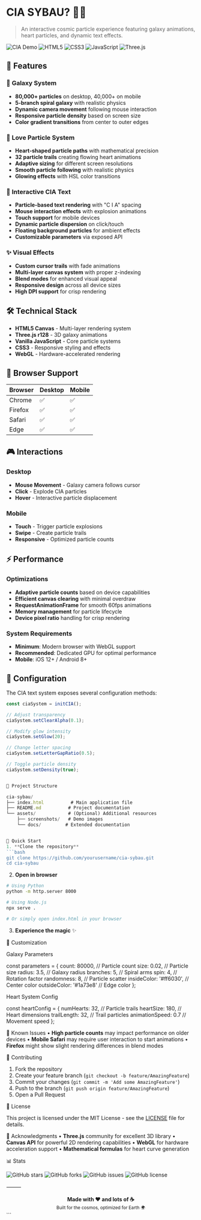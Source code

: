 # CIA SYBAU? 🌌✨

> An interactive cosmic particle experience featuring galaxy animations, heart particles, and dynamic text effects.

![CIA Demo](https://img.shields.io/badge/Status-Live-brightgreen)
![HTML5](https://img.shields.io/badge/HTML5-E34F26?logo=html5&logoColor=white)
![CSS3](https://img.shields.io/badge/CSS3-1572B6?logo=css3&logoColor=white)
![JavaScript](https://img.shields.io/badge/JavaScript-F7DF1E?logo=javascript&logoColor=black)
![Three.js](https://img.shields.io/badge/Three.js-000000?logo=three.js&logoColor=white)

## 🚀 Features

### 🌌 **Galaxy System**
- **80,000+ particles** on desktop, 40,000+ on mobile
- **5-branch spiral galaxy** with realistic physics
- **Dynamic camera movement** following mouse interaction
- **Responsive particle density** based on screen size
- **Color gradient transitions** from center to outer edges

### 💖 **Love Particle System**
- **Heart-shaped particle paths** with mathematical precision
- **32 particle trails** creating flowing heart animations
- **Adaptive sizing** for different screen resolutions
- **Smooth particle following** with realistic physics
- **Glowing effects** with HSL color transitions

### 🎯 **Interactive CIA Text**
- **Particle-based text rendering** with "C I A" spacing
- **Mouse interaction effects** with explosion animations
- **Touch support** for mobile devices
- **Dynamic particle dispersion** on click/touch
- **Floating background particles** for ambient effects
- **Customizable parameters** via exposed API

### ✨ **Visual Effects**
- **Custom cursor trails** with fade animations
- **Multi-layer canvas system** with proper z-indexing
- **Blend modes** for enhanced visual appeal
- **Responsive design** across all device sizes
- **High DPI support** for crisp rendering

## 🛠️ Technical Stack

- **HTML5 Canvas** - Multi-layer rendering system
- **Three.js r128** - 3D galaxy animations
- **Vanilla JavaScript** - Core particle systems
- **CSS3** - Responsive styling and effects
- **WebGL** - Hardware-accelerated rendering

## 📱 Browser Support

| Browser | Desktop | Mobile |
|---------|---------|--------|
| Chrome  | ✅ | ✅ |
| Firefox | ✅ | ✅ |
| Safari  | ✅ | ✅ |
| Edge    | ✅ | ✅ |

## 🎮 Interactions

### Desktop
- **Mouse Movement** - Galaxy camera follows cursor
- **Click** - Explode CIA particles
- **Hover** - Interactive particle displacement

### Mobile
- **Touch** - Trigger particle explosions
- **Swipe** - Create particle trails
- **Responsive** - Optimized particle counts

## ⚡ Performance

### Optimizations
- **Adaptive particle counts** based on device capabilities
- **Efficient canvas clearing** with minimal overdraw
- **RequestAnimationFrame** for smooth 60fps animations
- **Memory management** for particle lifecycle
- **Device pixel ratio** handling for crisp rendering

### System Requirements
- **Minimum**: Modern browser with WebGL support
- **Recommended**: Dedicated GPU for optimal performance
- **Mobile**: iOS 12+ / Android 8+

## 🔧 Configuration

The CIA text system exposes several configuration methods:

```javascript
const ciaSystem = initCIA();

// Adjust transparency
ciaSystem.setClearAlpha(0.1);

// Modify glow intensity
ciaSystem.setGlow(20);

// Change letter spacing
ciaSystem.setLetterGapRatio(0.5);

// Toggle particle density
ciaSystem.setDensity(true);


📁 Project Structure

cia-sybau/
├── index.html          # Main application file
├── README.md          # Project documentation
└── assets/            # (Optional) Additional resources
    ├── screenshots/   # Demo images
    └── docs/         # Extended documentation


🚀 Quick Start
1. **Clone the repository**
```bash
git clone https://github.com/yourusername/cia-sybau.git
cd cia-sybau
```

2. **Open in browser**
```bash
# Using Python
python -m http.server 8000

# Using Node.js
npx serve .

# Or simply open index.html in your browser
```

3. **Experience the magic** ✨


🎨 Customization

Galaxy Parameters

const parameters = {
    count: 80000,           // Particle count
    size: 0.02,            // Particle size
    radius: 3.5,           // Galaxy radius
    branches: 5,           // Spiral arms
    spin: 4,               // Rotation factor
    randomness: 8,         // Particle scatter
    insideColor: '#ff6030', // Center color
    outsideColor: '#1a73e8' // Edge color
};


Heart System Config

const heartConfig = {
    numHearts: 32,         // Particle trails
    heartSize: 180,        // Heart dimensions
    trailLength: 32,       // Trail particles
    animationSpeed: 0.7    // Movement speed
};


🐛 Known Issues
• **High particle counts** may impact performance on older devices
• **Mobile Safari** may require user interaction to start animations
• **Firefox** might show slight rendering differences in blend modes


🤝 Contributing
1. Fork the repository
2. Create your feature branch (`git checkout -b feature/AmazingFeature`)
3. Commit your changes (`git commit -m 'Add some AmazingFeature'`)
4. Push to the branch (`git push origin feature/AmazingFeature`)
5. Open a Pull Request


📄 License

This project is licensed under the MIT License - see the [LICENSE](LICENSE) file for details.


🙏 Acknowledgments
• **Three.js** community for excellent 3D library
• **Canvas API** for powerful 2D rendering capabilities
• **WebGL** for hardware acceleration support
• **Mathematical formulas** for heart curve generation


📊 Stats

![GitHub stars](https://img.shields.io/github/stars/yourusername/cia-sybau?style=social)
![GitHub forks](https://img.shields.io/github/forks/yourusername/cia-sybau?style=social)
![GitHub issues](https://img.shields.io/github/issues/yourusername/cia-sybau)
![GitHub license](https://img.shields.io/github/license/yourusername/cia-sybau)


⸻


<div align="center">
  <strong>Made with ❤️ and lots of ☕</strong>
  <br>
  <sub>Built for the cosmos, optimized for Earth 🌍</sub>
</div>
```
